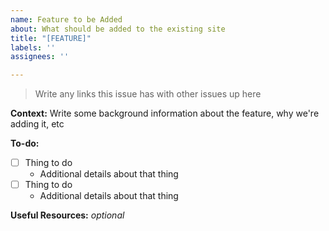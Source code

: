 ```yaml
---
name: Feature to be Added
about: What should be added to the existing site
title: "[FEATURE]"
labels: ''
assignees: ''

---
```


> Write any links this issue has with other issues up here

**Context:**
Write some background information about the feature, why we're adding it, etc

**To-do:**
- [ ] Thing to do
   - Additional details about that thing
- [ ] Thing to do
   - Additional details about that thing

**Useful Resources:**
_optional_
